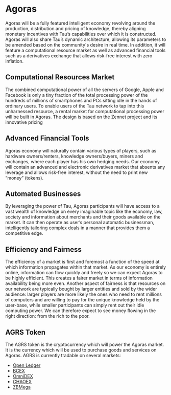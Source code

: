 # Agoras

Agoras will be a fully featured intelligent economy revolving around the production, distribution and pricing of knowledge, thereby aligning monetary incentives with Tau’s capabilities over which it is constructed. Agoras will also share Tau’s dynamic architecture, allowing its parameters to be amended based on the community's desire in real time. In addition, it will feature a computational resource market as well as advanced financial tools such as a derivatives exchange that allows risk-free interest with zero inflation.

## Computational Resources Market
The combined computational power of all the servers of Google, Apple and Facebook is only a tiny fraction of the total processing power of the hundreds of millions of smartphones and PCs sitting idle in the hands of ordinary users. To enable users of the Tau network to tap into this unharnessed resource, a rental market for computational processing power will be built in Agoras. The design is based on the Zennet project and its innovative pricing 

## Advanced Financial Tools
Agoras economy will naturally contain various types of players, such as hardware owners/renters, knowledge owners/buyers, miners and exchanges, where each player has his own hedging needs. Our economy will contain an advanced and electronic derivatives market that absents any leverage and allows risk-free interest, without the need to print new “money” (tokens).

## Automated Businesses
By leveraging the power of Tau, Agoras participants will have access to a vast wealth of knowledge on every imaginable topic like the economy, law, society and information about merchants and their goods available on the market. It can then operate as user’s personal automatic businessman, intelligently tailoring complex deals in a manner that provides them a competitive edge.

## Efficiency and Fairness
The efficiency of a market is first and foremost a function of the speed at which information propagates within that market. As our economy is entirely online, information can flow quickly and freely so we can expect Agoras to be highly efficient. This creates a fairer market in terms of information availability being more even. Another aspect of fairness is that resources on our network are typically bought by larger entities and sold by the wider audience: larger players are more likely the ones who need to rent millions of computers and are willing to pay for the unique knowledge held by the user-base, while smaller participants can simply rent out their idle computing power. We can therefore expect to see money flowing in the right direction: from the rich to the poor.

## AGRS Token
The AGRS token is the cryptocurrency which will power the Agoras market. It is the currency which will be used to purchase  goods and services on Agoras. AGRS is currently tradable on several markets:
* [Open Ledger](https://openledger.io/market/OPEN.AGRS_BTS)
* [BCEX](https://www.bcex.ca/trade/agrs_btc)
* [OmniDEX](https://www.omniwallet.org/dex/overview)
* [CHAOEX](https://www.chaoex.com/home)
* [ZBMega](https://www.zbm.com/en/#/n/index)
